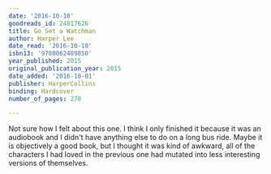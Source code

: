 ```yaml
---
date: '2016-10-10'
goodreads_id: 24817626
title: Go Set a Watchman
author: Harper Lee
date_read: '2016-10-10'
isbn13: '9780062409850'
year_published: 2015
original_publication_year: 2015
date_added: '2016-10-01'
publisher: HarperCollins
binding: Hardcover
number_of_pages: 278

---
```

Not sure how I felt about this one. I think I only finished it because it was an audiobook and I didn't have anything else to do on a long bus ride. Maybe it is objectively a good book, but I thought it was kind of awkward, all of the characters I had loved in the previous one had mutated into less interesting versions of themselves.
